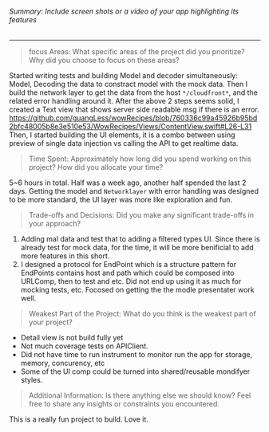 
###### Summary: Include screen shots or a video of your app highlighting its features

----
> focus Areas: What specific areas of the project did you prioritize? Why did you choose to focus on these areas?

Started writing tests and building Model and decoder simultaneously: Model, Decoding the data to constract model with the mock data. 
Then I build the network layer to get the data from the host `*/cloudfront*`, and the related error handling around it. 
After the above 2 steps seems solid, I created a Text view that shows server side readable msg if there is an error. https://github.com/guangLess/wowRecipes/blob/760336c99a45926b95bd2bfc48005b8e3e510e53/WowRecipes/Views/ContentView.swift#L26-L31 
Then, I started building the UI elements, it is a combo between using preview of single data injection vs calling the API to get realtime data. 

> Time Spent: Approximately how long did you spend working on this project? How did you allocate your time?

5~6 hours in total. Half was a week ago, another half spended the last 2 days.
Getting the model and `Networklayer` with error handling was designed to be more standard, the UI layer was more like exploration and fun. 

> Trade-offs and Decisions: Did you make any significant trade-offs in your approach?
1) Adding mal data and test that to adding a filtered types UI. Since there is already test for mock data, for the time, it will be more benificial to add more features in this short.
2) I designed a protocol for EndPoint which is a structure pattern for EndPoints contains host and path which could be composed into URLComp, then to test and etc.  Did not end up using it as much for mocking tests, etc. Focosed on getting the the modle presentater work well.
   
> Weakest Part of the Project: What do you think is the weakest part of your project?
* Detail view is not build fully yet
* Not much coverage tests on APIClient.  
* Did not have time to run instrument to monitor run the app for storage, memory, concurency, etc
* Some of the UI comp could be turned into shared/reusable mondifyer styles. 

> Additional Information: Is there anything else we should know? Feel free to share any insights or constraints you encountered.

This is a really fun project to build. Love it. 

